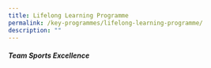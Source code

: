 ```yaml
---
title: Lifelong Learning Programme
permalink: /key-programmes/lifelong-learning-programme/
description: ""
---
```

##### Team Sports Excellence